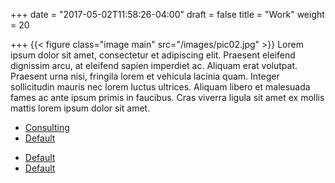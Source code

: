+++
date = "2017-05-02T11:58:26-04:00"
draft = false
title = "Work"
weight = 20

+++
{{< figure class="image main" src="/images/pic02.jpg" >}}
Lorem ipsum dolor sit amet, consectetur et adipiscing elit. Praesent eleifend dignissim arcu, at eleifend sapien imperdiet ac. Aliquam erat volutpat. Praesent urna nisi, fringila lorem et vehicula lacinia quam. Integer sollicitudin mauris nec lorem luctus ultrices. Aliquam libero et malesuada fames ac ante ipsum primis in faucibus. Cras viverra ligula sit amet ex mollis mattis lorem ipsum dolor sit amet.

<ul class="actions">
	<li><a href="/consulting.md" class="button special">Consulting</a></li>
	<li><a href="websites.md" class="button">Default</a></li>
</ul>
<ul class="actions vertical">
	<li><a href="writing.md" class="button special">Default</a></li>
	<li><a href="#" class="button">Default</a></li>
</ul>
